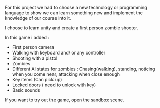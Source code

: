 For this project we had to choose a new technology or programming language to show we can learn something new and implement the knowledge of our course into it.

I choose to learn unity and create a first person zombie shooter.

In this game i added : 
- First person camera
- Walking with keyboard and/ or any controller
- Shooting with a pistol
- Zombies
- Different AI states for zombies : Chasing(walking), standing, noticing when you come near, attacking when close enough
- Key items (Can pick up)
- Locked doors ( need to unlock with key)
- Basic sounds

If you want to try out the game, open the sandbox scene.
